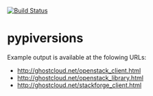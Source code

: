 [![Build Status](https://travis-ci.org/ghostcloud/pypiversions.svg)](https://travis-ci.org/ghostcloud/pypiversions)

pypiversions
============

Example output is available at the folowing URLs:

* http://ghostcloud.net/openstack_client.html
* http://ghostcloud.net/openstack_library.html
* http://ghostcloud.net/stackforge_client.html
